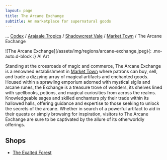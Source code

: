 ```yaml
---
layout: page
title: The Arcane Exchange
subtitle: An marketplace for supernatural goods
---
```

<span class="breadcrumbs" markdown="1">... [Codex](/codex) / [Arajaale Tropics](/codex/regions/arajaale-tropics) / [Shadowcrest Vale](/codex/regions/shadowcrest-vale) / [Market Town](/codex/regions/market-town) / The Arcane Exchange</span>
<div class="position-placeholder" markdown="1">
![The Arcane Exchange](/assets/img/regions/arcane-exchange.jpeg){: .mx-auto.d-block :}
<span class="ai-img">AI Art</span>
</div>

Standing at the crossroads of magic and commerce, The Arcane Exchange is a renowned establishment in [Market Town](/codex/regions/market-town) where patrons can buy, sell, and trade a dizzying array of magical artifacts and enchanted goods. Housed within a sprawling emporium adorned with mystical sigils and arcane runes, the Exchange is a treasure trove of wonders, its shelves lined with spellbooks, potions, and magical curiosities from across the realms. Knowledgeable sages and skilled enchanters ply their trade within its hallowed halls, offering guidance and expertise to those seeking to unlock the secrets of the arcane. Whether in search of a powerful artifact to aid in their quests or simply browsing for inspiration, visitors to The Arcane Exchange are sure to be captivated by the allure of its otherworldly offerings.

## Shops
- <span class="redacted" markdown="1">[The Exalted Forest](/codex/regions/the-exalted-forest)</span>
